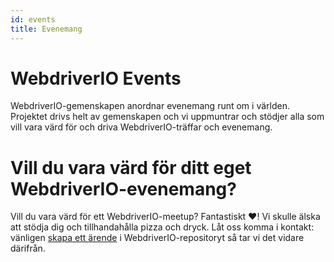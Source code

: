 ```yaml
---
id: events
title: Evenemang
---
```


# WebdriverIO Events

WebdriverIO-gemenskapen anordnar evenemang runt om i världen. Projektet drivs helt av gemenskapen och vi uppmuntrar och stödjer alla som vill vara värd för och driva WebdriverIO-träffar och evenemang.

<EventList></EventList>

# Vill du vara värd för ditt eget WebdriverIO-evenemang?

Vill du vara värd för ett WebdriverIO-meetup? Fantastiskt ❤️! Vi skulle älska att stödja dig och tillhandahålla pizza och dryck. Låt oss komma i kontakt: vänligen [skapa ett ärende](https://github.com/webdriverio/webdriverio/issues/new?assignees=&labels=Event+%F0%9F%93%85%2CNeeds+Triaging+%E2%8F%B3&projects=&template=event-proposal.yml&title=%5B%F0%9F%93%85+Event+Suggestion%5D%3A+%3Ctitle%3E) i WebdriverIO-repositoryt så tar vi det vidare därifrån.
